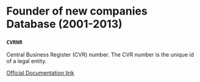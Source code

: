 # Founder of new companies Database (2001-2013)

### `CVRNR`

Central Business Register (CVR) number. The CVR number is the unique id of a legal entity.

[Official Documentation link](https://www.dst.dk/da/Statistik/dokumentation/Times/forskningsservice/cvrnr)
